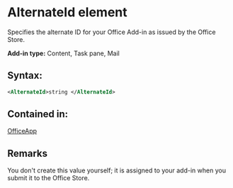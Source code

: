 
# AlternateId element
Specifies the alternate ID for your Office Add-in as issued by the Office Store.

 **Add-in type:** Content, Task pane, Mail


## Syntax:


```XML
<AlternateId>string </AlternateId>
```


## Contained in:

[OfficeApp](/reference/manifest/officeapp.md)


## Remarks

You don't create this value yourself; it is assigned to your add-in when you submit it to the Office Store.

